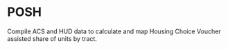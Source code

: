 # POSH
Compile ACS and HUD data to calculate and map Housing Choice Voucher assisted share of units by tract.
